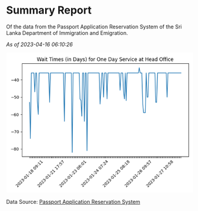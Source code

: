 # Summary Report

Of the data from the Passport Application Reservation System of the Sri Lanka Department of Immigration and Emigration.

*As of 2023-04-16 06:10:26*

![Wait Time Chart](summary.wait_time_chart.png)

Data Source: [Passport Application Reservation System](https://eservices.immigration.gov.lk:8443/appointment/pages/reservationApplication.xhtml)